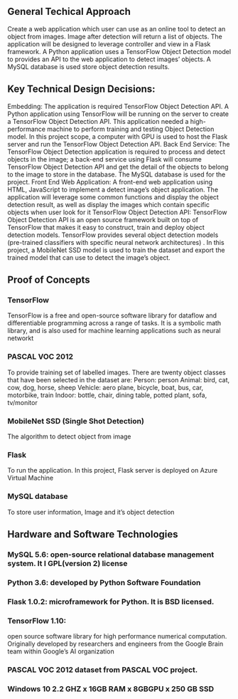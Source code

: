 ## General Techical Approach
Create a web application which user can use as an online tool to detect an object from images. Image after detection will return a list of objects.  The application will be designed to leverage controller and view in a Flask framework. A Python application uses a TensorFlow Object Detection model to provides an API to the web application to detect images’ objects. A MySQL database is used store object detection results. 
## Key Technical Design Decisions:
Embedding: The application is required TensorFlow Object Detection API. A Python application using TensorFlow will be running on the server to create a TensorFlow Object Detection API. This application needed a high-performance machine to perform training and testing Object Detection model. In this project scope, a computer with GPU is used to host the Flask server and run the TensorFlow Object Detection API.
Back End Service: The TensorFlow Object Detection application is required to process and detect objects in the image; a back-end service using Flask will consume TensorFlow Object Detection API and get the detail of the objects to belong to the image to store in the database. The MySQL database is used for the project.
Front End Web Application: A front-end web application using HTML, JavaScript to implement a detect image’s object application. The application will leverage some common functions and display the object detection result, as well as display the images which contain specific objects when user look for it
TensorFlow Object Detection API: TensorFlow Object Detection API is an open source framework built on top of TensorFlow that makes it easy to construct, train and deploy object detection models. TensorFlow provides several object detection models (pre-trained classifiers with specific neural network architectures) . In this project, a MobileNet SSD model is used to train the dataset and export the trained model that can use to detect the image’s object.
## Proof of Concepts
### TensorFlow
TensorFlow is a free and open-source software library for dataflow and differentiable programming across a range of tasks. It is a symbolic math library, and is also used for machine learning applications such as neural networkt
### PASCAL VOC 2012
To provide training set of labelled images. There are twenty object classes that have been selected in the dataset are:
Person: person
Animal: bird, cat, cow, dog, horse, sheep
Vehicle: aero plane, bicycle, boat, bus, car, motorbike, train
Indoor: bottle, chair, dining table, potted plant, sofa, tv/monitor
### MobileNet SSD (Single Shot Detection)
The algorithm to detect object from image
### Flask
To run the application. In this project, Flask server is deployed on Azure Virtual Machine
### MySQL database
To store user information, Image and it’s object detection
## Hardware and Software Technologies
### MySQL 5.6: open-source relational database management system. It I GPL(version 2) license 
### Python 3.6: developed by Python Software Foundation
### Flask 1.0.2: microframework for Python. It is BSD licensed.
### TensorFlow 1.10:  
open source software library for high performance numerical computation. Originally developed by researchers and engineers from the Google Brain team within Google’s AI organization
### PASCAL VOC 2012 dataset from PASCAL VOC project. 
### Windows 10 2.2 GHZ x 16GB RAM x 8GBGPU x 250 GB SSD
